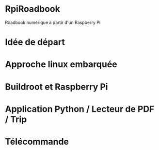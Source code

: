 # RpiRoadbook
Roadbook numérique à partir d'un Raspberry Pi

# Idée de départ

# Approche linux embarquée

# Buildroot et Raspberry Pi

# Application Python / Lecteur de PDF / Trip

# Télécommande
